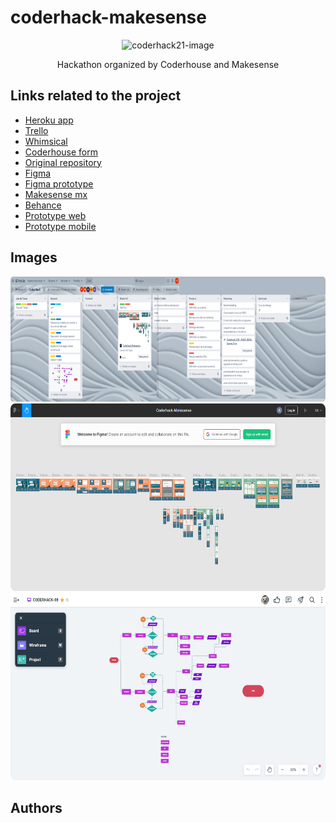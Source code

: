 # coderhack-makesense

<p align="center">
    <img src="https://i.imgur.com/8VrkzBT.png" alt="coderhack21-image" height="300">
</p>
<p align="center">Hackathon organized by Coderhouse and Makesense</p>

## Links related to the project

- [Heroku app](https://coderhack-equipo8.herokuapp.com/)
- [Trello](https://trello.com/b/KPMWGGfl/coderhack)
- [Whimsical](https://whimsical.com/coderhack-08-3GvtfiKtGvfJ1WchosMMg3)
- [Coderhouse form](https://coderhouse.typeform.com/to/TJaIc3CF)
- [Original repository](https://github.com/Rocio-B-Coder/Equipo8/)
- [Figma](https://www.figma.com/file/4Jxxf2RpIV9OBMOiTIgXEe/Coderhack-Makesense)
- [Figma prototype](https://www.figma.com/proto/4Jxxf2RpIV9OBMOiTIgXEe/Coderhack-Makesense?node-id=104%3A2041&scaling=scale-down&page-id=0%3A1&starting-point-node-id=104%3A2041)
- [Makesense mx](https://www.linkedin.com/company/makesense-mx/)
- [Behance](https://www.behance.net/gallery/131676653/Makesense)
- [Prototype web](https://www.youtube.com/watch?v=oANv98DAMdY)
- [Prototype mobile](https://www.youtube.com/watch?v=UY5GoGxrP_w)

## Images
<p align="center">
    <img src="https://github.com/Arguel/coderhack-makesense/blob/main/images/trello-coderhack.png" alt="" height="200">
    <img src="https://github.com/Arguel/coderhack-makesense/blob/main/images/figma-Coderhack-Makesense.png" alt="" height="300">
    <img src="https://github.com/Arguel/coderhack-makesense/blob/main/images/whimsical-coderhack.png" alt="" height="300">
</p>


## Authors
